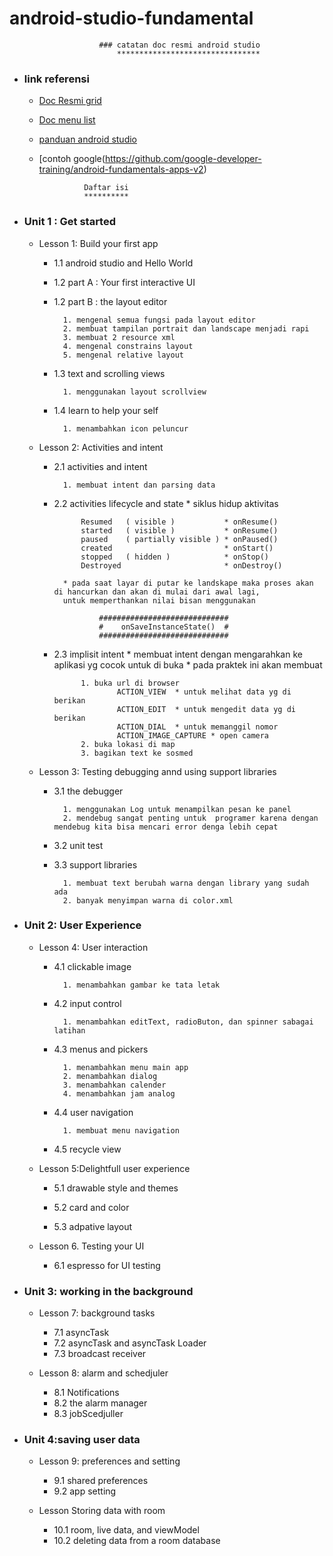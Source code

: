 # android-studio-fundamental
							

						###	catatan doc resmi android studio
							********************************


* ### link referensi
	* [Doc Resmi grid](https://codelabs.developers.google.com/android-training/)
	* [Doc menu list](https://developer.android.com/courses/fundamentals-training/toc-v2#unit_2_user_experience)
	* [panduan android studio](https://developer.android.com/guide/topics/media?authuser=3)
	* [contoh google(https://github.com/google-developer-training/android-fundamentals-apps-v2)

					Daftar isi
					**********

* ### Unit 1 : Get started

	* Lesson 1: Build your first app
		* 1.1 android studio and Hello World
		* 1.2 part A : Your first interactive UI
		* 1.2 part B : the layout editor

				1. mengenal semua fungsi pada layout editor
				2. membuat tampilan portrait dan landscape menjadi rapi
				3. membuat 2 resource xml
				4. mengenal constrains layout
				5. mengenal relative layout

		* 1.3 text and scrolling views

				1. menggunakan layout scrollview
		* 1.4 learn to help your self

				1. menambahkan icon peluncur 

	* Lesson 2: Activities and intent
		* 2.1 activities and intent
		
				1. membuat intent dan parsing data
		* 2.2 activities lifecycle and state
				* 
						siklus hidup aktivitas

					Resumed   ( visible ) 			* onResume()
					started   ( visible ) 			* onResume()
					paused    ( partially visible ) * onPaused()
					created   						* onStart()
					stopped   ( hidden ) 			* onStop()
					Destroyed 						* onDestroy()

				* pada saat layar di putar ke landskape maka proses akan di hancurkan dan akan di mulai dari awal lagi, 
				untuk memperthankan nilai bisan menggunakan 

						#############################
						#	 onSaveInstanceState()  #
						#############################

		* 2.3 implisit intent
				* membuat intent  dengan mengarahkan ke aplikasi yg cocok untuk di buka 
				* pada praktek ini akan membuat 
					
					1. buka url di browser 
							ACTION_VIEW  * untuk melihat data yg di berikan
							ACTION_EDIT  * untuk mengedit data yg di berikan
							ACTION_DIAL  * untuk memanggil nomor
							ACTION_IMAGE_CAPTURE * open camera
					2. buka lokasi di map
					3. bagikan text ke sosmed

	* Lesson 3: Testing debugging annd using support libraries
		* 3.1 the debugger

				1. menggunakan Log untuk menampilkan pesan ke panel
				2. mendebug sangat penting untuk  programer karena dengan mendebug kita bisa mencari error denga lebih cepat

		* 3.2 unit test
		* 3.3 support libraries

				1. membuat text berubah warna dengan library yang sudah ada
				2. banyak menyimpan warna di color.xml

* ### Unit 2: User Experience

	* Lesson 4: User interaction
		* 4.1 clickable image

				1. menambahkan gambar ke tata letak

		* 4.2 input control

				1. menambahkan editText, radioButon, dan spinner sabagai latihan
		* 4.3 menus and pickers

				1. menambahkan menu main app
				2. menambahkan dialog 
				3. menambahkan calender
				4. menambahkan jam analog
				
		* 4.4 user navigation

				1. membuat menu navigation

		* 4.5 recycle view

	* Lesson 5:Delightfull user experience
		* 5.1 drawable style and themes

		* 5.2 card and color
		* 5.3 adpative layout

	* Lesson 6. Testing your UI
		* 6.1 espresso for UI testing

* ### Unit 3: working in the background 

	* Lesson 7: background tasks
		* 7.1 asyncTask
		* 7.2 asyncTask and asyncTask Loader
		* 7.3 broadcast receiver

	* Lesson 8: alarm and schedjuler
		* 8.1 Notifications
		* 8.2 the alarm manager
		* 8.3 jobScedjuller

* ### Unit 4:saving user data

	* Lesson 9: preferences and setting 
		* 9.1 shared preferences
		* 9.2 app setting

	* Lesson Storing data with room
		* 10.1 room, live data, and viewModel
		* 10.2 deleting data from a room database

		

